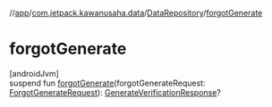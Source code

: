 //[app](../../../index.md)/[com.jetpack.kawanusaha.data](../index.md)/[DataRepository](index.md)/[forgotGenerate](forgot-generate.md)

# forgotGenerate

[androidJvm]\
suspend fun [forgotGenerate](forgot-generate.md)(forgotGenerateRequest: [ForgotGenerateRequest](../-forgot-generate-request/index.md)): [GenerateVerificationResponse](../-generate-verification-response/index.md)?
